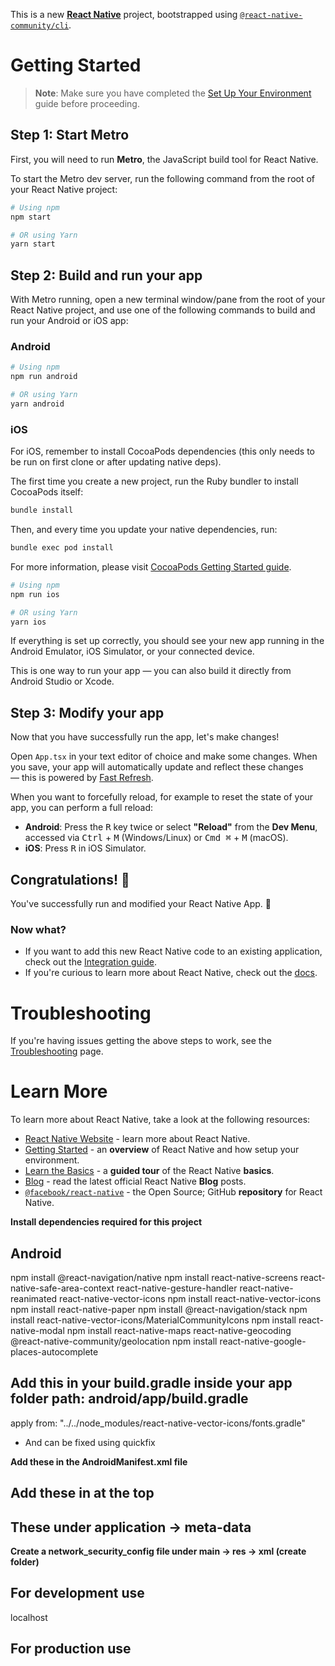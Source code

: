 This is a new [**React Native**](https://reactnative.dev) project, bootstrapped using [`@react-native-community/cli`](https://github.com/react-native-community/cli).

# Getting Started

> **Note**: Make sure you have completed the [Set Up Your Environment](https://reactnative.dev/docs/set-up-your-environment) guide before proceeding.

## Step 1: Start Metro

First, you will need to run **Metro**, the JavaScript build tool for React Native.

To start the Metro dev server, run the following command from the root of your React Native project:

```sh
# Using npm
npm start

# OR using Yarn
yarn start
```

## Step 2: Build and run your app

With Metro running, open a new terminal window/pane from the root of your React Native project, and use one of the following commands to build and run your Android or iOS app:

### Android

```sh
# Using npm
npm run android

# OR using Yarn
yarn android
```

### iOS

For iOS, remember to install CocoaPods dependencies (this only needs to be run on first clone or after updating native deps).

The first time you create a new project, run the Ruby bundler to install CocoaPods itself:

```sh
bundle install
```

Then, and every time you update your native dependencies, run:

```sh
bundle exec pod install
```

For more information, please visit [CocoaPods Getting Started guide](https://guides.cocoapods.org/using/getting-started.html).

```sh
# Using npm
npm run ios

# OR using Yarn
yarn ios
```

If everything is set up correctly, you should see your new app running in the Android Emulator, iOS Simulator, or your connected device.

This is one way to run your app — you can also build it directly from Android Studio or Xcode.

## Step 3: Modify your app

Now that you have successfully run the app, let's make changes!

Open `App.tsx` in your text editor of choice and make some changes. When you save, your app will automatically update and reflect these changes — this is powered by [Fast Refresh](https://reactnative.dev/docs/fast-refresh).

When you want to forcefully reload, for example to reset the state of your app, you can perform a full reload:

- **Android**: Press the <kbd>R</kbd> key twice or select **"Reload"** from the **Dev Menu**, accessed via <kbd>Ctrl</kbd> + <kbd>M</kbd> (Windows/Linux) or <kbd>Cmd ⌘</kbd> + <kbd>M</kbd> (macOS).
- **iOS**: Press <kbd>R</kbd> in iOS Simulator.

## Congratulations! :tada:

You've successfully run and modified your React Native App. :partying_face:

### Now what?

- If you want to add this new React Native code to an existing application, check out the [Integration guide](https://reactnative.dev/docs/integration-with-existing-apps).
- If you're curious to learn more about React Native, check out the [docs](https://reactnative.dev/docs/getting-started).

# Troubleshooting

If you're having issues getting the above steps to work, see the [Troubleshooting](https://reactnative.dev/docs/troubleshooting) page.

# Learn More

To learn more about React Native, take a look at the following resources:

- [React Native Website](https://reactnative.dev) - learn more about React Native.
- [Getting Started](https://reactnative.dev/docs/environment-setup) - an **overview** of React Native and how setup your environment.
- [Learn the Basics](https://reactnative.dev/docs/getting-started) - a **guided tour** of the React Native **basics**.
- [Blog](https://reactnative.dev/blog) - read the latest official React Native **Blog** posts.
- [`@facebook/react-native`](https://github.com/facebook/react-native) - the Open Source; GitHub **repository** for React Native.


**Install dependencies required for this project**
## Android
npm install @react-navigation/native
npm install react-native-screens react-native-safe-area-context react-native-gesture-handler react-native-reanimated react-native-vector-icons
npm install react-native-vector-icons npm install react-native-paper
npm install @react-navigation/stack
npm install react-native-vector-icons/MaterialCommunityIcons
npm install react-native-modal
npm install react-native-maps react-native-geocoding @react-native-community/geolocation
npm install react-native-google-places-autocomplete

## Add this in your build.gradle inside your app folder path: android/app/build.gradle
apply from: "../../node_modules/react-native-vector-icons/fonts.gradle"
- And can be fixed using quickfix

**Add these in the AndroidManifest.xml file**

## Add these in at the top
<uses-permission android:name="android.permission.ACCESS_COARSE_LOCATION" />
<uses-permission android:name="android.permission.ACCESS_FINE_LOCATION"/>
<uses-permission android:name="android.permission.ACCESS_BACKGROUND_LOCATION" />

## These under application -> meta-data
<meta-data
    android:name="com.google.android.geo.API_KEY"
    android:value="AIzaSyCXdOMePZ2nEuqq6R60zCs_brH62T-yIxE"/>

**Create a network_security_config file under main -> res -> xml (create folder)**

## For development use
<?xml version="1.0" encoding="utf-8"?>
<network-security-config>
    <domain-config cleartextTrafficPermitted="true">
        <domain includeSubdomains="true">localhost</domain>
    </domain-config>
</network-security-config>

## For production use
<?xml version="1.0" encoding="utf-8"?>
<network-security-config>
    <base-config cleartextTrafficPermitted="false" />
</network-security-config>

